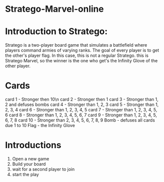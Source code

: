 # Stratego-Marvel-online

# Introduction to Stratego:
Stratego is a two-player board game that simulates a battlefield where players command armies of varying ranks. 
The goal of every player is to get the other's player flag. 
In this case, this is not a regular Stratego. this is Stratego Marvel, so the winner is the one who get's the Infinity Glove of the other player.

# Cards
card 1 - Stronger then 10\n
card 2 - Stronger then 1
card 3 - Stronger than 1, 2 and defuses bombs
card 4 - Stronger than 1, 2, 3
card 5 - Stronger than 1, 2, 3, 4
card 6 - Stronger than 1, 2, 3, 4, 5
card 7 - Stronger than 1, 2, 3, 4, 5, 6
card 8 - Stronger than 1, 2, 3, 4, 5, 6, 7
card 9 - Stronger than 1, 2, 3, 4, 5, 6, 7, 8
card 10 - Stronger than 2, 3, 4, 5, 6, 7, 8, 9
Bomb - defuses all cards due 1 to 10
Flag - the Infinity Glove

# Introductions
1. Open a new game
2. Build your board
3. wait for a second player to join
4. start the play

